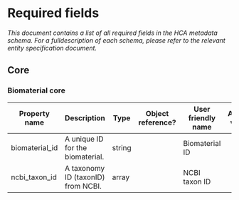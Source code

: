# Required fields
_This document contains a list of all required fields in the HCA metadata schema. For a fulldescription of each schema, please refer to the relevant entity specification document._
## Core
### Biomaterial core<a name='Biomaterial core'></a>
Property name | Description | Type | Object reference? | User friendly name | Allowed values | Example 
--- | --- | --- | --- | --- | --- | --- 
biomaterial_id | A unique ID for the biomaterial. | string |  | Biomaterial ID |  | 
ncbi_taxon_id | A taxonomy ID (taxonID) from NCBI. | array |  | NCBI taxon ID |  | 9606
